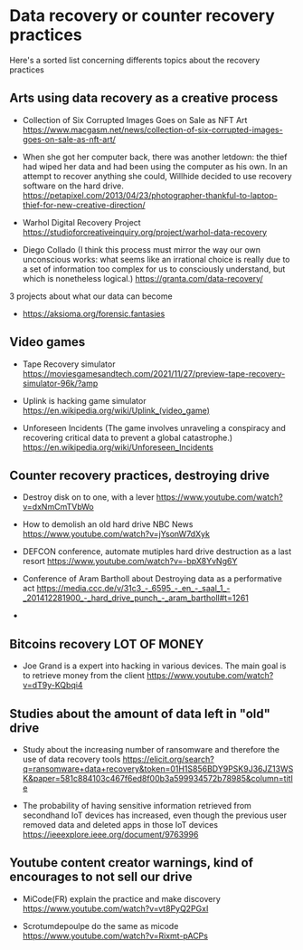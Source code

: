 # Data recovery or counter recovery practices

Here's a sorted list concerning differents topics about the recovery practices

## Arts using data recovery as a creative process

- Collection of Six Corrupted Images Goes on Sale as NFT Art
https://www.macgasm.net/news/collection-of-six-corrupted-images-goes-on-sale-as-nft-art/


- When she got her computer back, there was another letdown: the thief had wiped her data and had been using the computer as his own. In an attempt to recover anything she could, Willhide decided to use recovery software on the hard drive.
https://petapixel.com/2013/04/23/photographer-thankful-to-laptop-thief-for-new-creative-direction/

- Warhol Digital Recovery Project
https://studioforcreativeinquiry.org/project/warhol-data-recovery

- Diego Collado (I think this process must mirror the way our own unconscious works: what seems like an irrational choice is really due to a set of information too complex for us to consciously understand, but which is nonetheless logical.)
https://granta.com/data-recovery/

3 projects about what our data can become
- https://aksioma.org/forensic.fantasies

## Video games

- Tape Recovery simulator
https://moviesgamesandtech.com/2021/11/27/preview-tape-recovery-simulator-96k/?amp

- Uplink is hacking game simulator
https://en.wikipedia.org/wiki/Uplink_(video_game)

- Unforeseen Incidents (The game involves unraveling a conspiracy and recovering critical data to prevent a global catastrophe.)
https://en.wikipedia.org/wiki/Unforeseen_Incidents

## Counter recovery practices, destroying drive

- Destroy disk on to one, with a lever
https://www.youtube.com/watch?v=dxNmCmTVbWo


- How to demolish an old hard drive NBC News
https://www.youtube.com/watch?v=jYsonW7dXyk


- DEFCON conference, automate mutiples hard drive destruction as a last resort
https://www.youtube.com/watch?v=-bpX8YvNg6Y

- Conference of Aram Bartholl about Destroying data as a performative act
https://media.ccc.de/v/31c3_-_6595_-_en_-_saal_1_-_201412281900_-_hard_drive_punch_-_aram_bartholl#t=1261

- 

## Bitcoins recovery LOT OF MONEY

- Joe Grand is a expert into hacking in various devices. The main goal is to retrieve money from the client
https://www.youtube.com/watch?v=dT9y-KQbqi4

## Studies about the amount of data left in "old" drive

- Study about the increasing number of ransomware and therefore the use of data recovery tools
https://elicit.org/search?q=ransomware+data+recovery&token=01H1S856BDY9PSK9J36JZ13WSK&paper=581c884103c467f6ed8f00b3a599934572b78985&column=title


- The probability of having sensitive information retrieved from secondhand IoT devices has increased, even though the previous user removed data and deleted apps in those IoT devices
https://ieeexplore.ieee.org/document/9763996

## Youtube content creator warnings, kind of encourages to not sell our drive

- MiCode(FR) explain the practice and make discovery
https://www.youtube.com/watch?v=vt8PyQ2PGxI

- Scrotumdepoulpe do the same as micode 
https://www.youtube.com/watch?v=Rixmt-pACPs